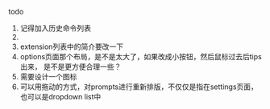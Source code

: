 todo

1. 记得加入历史命令列表
2. 
3. extension列表中的简介要改一下
4. options页面那个布局，是不是太大了，如果改成小按钮，然后鼠标过去后tips出来， 是不是更方便合理一些？
5. 需要设计一个图标
6. 可以用拖动的方式，对prompts进行重新排版，不仅仅是指在settings页面，也可以是dropdown list中